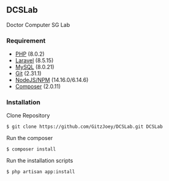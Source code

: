 ## DCSLab

Doctor Computer SG Lab

### Requirement
* [PHP](https://www.php.net/downloads.php) (8.0.2)
* [Laravel](https://laravel.com/) (8.5.15)
* [MySQL](https://www.mysql.com/downloads/) (8.0.21)
* [Git](https://git-scm.com/downloads) (2.31.1)
* [NodeJS/NPM](https://nodejs.org/en/download/) (14.16.0/6.14.6)
* [Composer](https://getcomposer.org/download/) (2.0.11)

### Installation

Clone Repository

`$ git clone https://github.com/GitzJoey/DCSLab.git DCSLab`

Run the composer

`$ composer install`

Run the installation scripts

`$ php artisan app:install`
